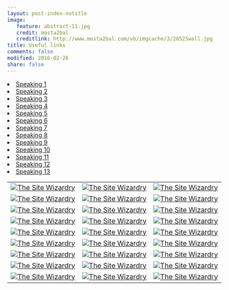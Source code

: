 ```yaml
---
layout: post-index-notitle
image: 
   feature: abstract-11.jpg
   credit: mosta2bal
   creditlink: http://www.mosta2bal.com/vb/imgcache/3/28525wall.jpg
title: Useful links
comments: false
modified: 2016-02-26
share: false
---
```


<script src="warning.js"></script>

<li><a href="http://www.eslflow.com/speakingandcommunicativeicebreakeractivities.html">Speaking 1</a></li>
<li><a href="http://busyteacher.org/classroom_activities-speaking-worksheets/">Speaking 2</a></li>
<li><a href="http://www.eslcafe.com/idea/index.cgi?Speaking:">Speaking 3</a></li>
<li><a href="http://www.onestopenglish.com/skills/speaking/teaching-ideas/">Speaking 4</a></li>
<li><a href="http://outspoken.co/fun-public-speaking-activities/">Speaking 5</a></li>
<li><a href="http://busyteacher.org/16508-speaking-6-fabulous-games-teach-students.html">Speaking 6</a></li>
<li><a href="http://www.write-out-loud.com/public-speaking-activities.html">Speaking 7</a></li>
<li><a href="http://www.fluentu.com/english/educator/blog/speaking-activities-for-esl-students/">Speaking 8</a></li>
<li><a href="http://iteslj.org/games/">Speaking 9</a></li>
<li><a href="http://edition.tefl.net/ideas/games/speaking-games-false-beginners/">Speaking 10</a></li>
<li><a href="http://www.headsupenglish.com/index.php/beginner-english-students/beginner-skill-builders/beginner-speaking">Speaking 11</a></li>
<li><a href="http://www.eslgold.com/speaking/low_beginning.html">Speaking 12</a></li>
<li><a href="http://www.englishcurrent.com/speaking/">Speaking 13</a></li>



<table id="speaking-links">
	<tr>
		<td>
			<a href="http://www.thesitewizard.com">
				<img src="https://www.hcc.nl/sites/default/files/imagecache/detail/google-afbeeldingen-animaties.jpg" alt="The Site Wizardry">
		</td>
		<td>
			<a href="http://www.thesitewizard.com">
				<img src="https://www.hcc.nl/sites/default/files/imagecache/detail/google-afbeeldingen-animaties.jpg" alt="The Site Wizardry">
		</td>
		<td>
			<a href="http://www.thesitewizard.com">
				<img src="https://www.hcc.nl/sites/default/files/imagecache/detail/google-afbeeldingen-animaties.jpg" alt="The Site Wizardry">
		</td>
	</tr>
	<tr>
		<td>
			<a href="http://www.thesitewizard.com">
				<img src="https://www.hcc.nl/sites/default/files/imagecache/detail/google-afbeeldingen-animaties.jpg" alt="The Site Wizardry">
		</td>
		<td>
			<a href="http://www.thesitewizard.com">
				<img src="https://www.hcc.nl/sites/default/files/imagecache/detail/google-afbeeldingen-animaties.jpg" alt="The Site Wizardry">
		</td>
		<td>
			<a href="http://www.thesitewizard.com">
				<img src="https://www.hcc.nl/sites/default/files/imagecache/detail/google-afbeeldingen-animaties.jpg" alt="The Site Wizardry">
		</td>
	</tr>
	<tr>
		<td>
			<a href="http://www.thesitewizard.com">
				<img src="https://www.hcc.nl/sites/default/files/imagecache/detail/google-afbeeldingen-animaties.jpg" alt="The Site Wizardry">
		</td>
		<td>
			<a href="http://www.thesitewizard.com">
				<img src="https://www.hcc.nl/sites/default/files/imagecache/detail/google-afbeeldingen-animaties.jpg" alt="The Site Wizardry">
		</td>
		<td>
			<a href="http://www.thesitewizard.com">
				<img src="https://www.hcc.nl/sites/default/files/imagecache/detail/google-afbeeldingen-animaties.jpg" alt="The Site Wizardry">
		</td>
	</tr>
		<tr>
		<td>
			<a href="http://www.thesitewizard.com">
				<img src="https://www.hcc.nl/sites/default/files/imagecache/detail/google-afbeeldingen-animaties.jpg" alt="The Site Wizardry">
		</td>
		<td>
			<a href="http://www.thesitewizard.com">
				<img src="https://www.hcc.nl/sites/default/files/imagecache/detail/google-afbeeldingen-animaties.jpg" alt="The Site Wizardry">
		</td>
		<td>
			<a href="http://www.thesitewizard.com">
				<img src="https://www.hcc.nl/sites/default/files/imagecache/detail/google-afbeeldingen-animaties.jpg" alt="The Site Wizardry">
		</td>
	</tr>
		<tr>
		<td>
			<a href="http://www.thesitewizard.com">
				<img src="https://www.hcc.nl/sites/default/files/imagecache/detail/google-afbeeldingen-animaties.jpg" alt="The Site Wizardry">
		</td>
		<td>
			<a href="http://www.thesitewizard.com">
				<img src="https://www.hcc.nl/sites/default/files/imagecache/detail/google-afbeeldingen-animaties.jpg" alt="The Site Wizardry">
		</td>
		<td>
			<a href="http://www.thesitewizard.com">
				<img src="https://www.hcc.nl/sites/default/files/imagecache/detail/google-afbeeldingen-animaties.jpg" alt="The Site Wizardry">
		</td>
	</tr>
		<tr>
		<td>
			<a href="http://www.thesitewizard.com">
				<img src="https://www.hcc.nl/sites/default/files/imagecache/detail/google-afbeeldingen-animaties.jpg" alt="The Site Wizardry">
		</td>
		<td>
			<a href="http://www.thesitewizard.com">
				<img src="https://www.hcc.nl/sites/default/files/imagecache/detail/google-afbeeldingen-animaties.jpg" alt="The Site Wizardry">
		</td>
		<td>
			<a href="http://www.thesitewizard.com">
				<img src="https://www.hcc.nl/sites/default/files/imagecache/detail/google-afbeeldingen-animaties.jpg" alt="The Site Wizardry">
		</td>
	</tr>
		<tr>
		<td>
			<a href="http://www.thesitewizard.com">
				<img src="https://www.hcc.nl/sites/default/files/imagecache/detail/google-afbeeldingen-animaties.jpg" alt="The Site Wizardry">
		</td>
		<td>
			<a href="http://www.thesitewizard.com">
				<img src="https://www.hcc.nl/sites/default/files/imagecache/detail/google-afbeeldingen-animaties.jpg" alt="The Site Wizardry">
		</td>
		<td>
			<a href="http://www.thesitewizard.com">
				<img src="https://www.hcc.nl/sites/default/files/imagecache/detail/google-afbeeldingen-animaties.jpg" alt="The Site Wizardry">
		</td>
	</tr>
		<tr>
		<td>
			<a href="http://www.thesitewizard.com">
				<img src="https://www.hcc.nl/sites/default/files/imagecache/detail/google-afbeeldingen-animaties.jpg" alt="The Site Wizardry">
		</td>
		<td>
			<a href="http://www.thesitewizard.com">
				<img src="https://www.hcc.nl/sites/default/files/imagecache/detail/google-afbeeldingen-animaties.jpg" alt="The Site Wizardry">
		</td>
		<td>
			<a href="http://www.thesitewizard.com">
				<img src="https://www.hcc.nl/sites/default/files/imagecache/detail/google-afbeeldingen-animaties.jpg" alt="The Site Wizardry">
		</td>
	</tr>
		<tr>
		<td>
			<a href="http://www.thesitewizard.com">
				<img src="https://www.hcc.nl/sites/default/files/imagecache/detail/google-afbeeldingen-animaties.jpg" alt="The Site Wizardry">
		</td>
		<td>
			<a href="http://www.thesitewizard.com">
				<img src="https://www.hcc.nl/sites/default/files/imagecache/detail/google-afbeeldingen-animaties.jpg" alt="The Site Wizardry">
		</td>
		<td>
			<a href="http://www.thesitewizard.com">
				<img src="https://www.hcc.nl/sites/default/files/imagecache/detail/google-afbeeldingen-animaties.jpg" alt="The Site Wizardry">
		</td>
	</tr>
	
</table>

